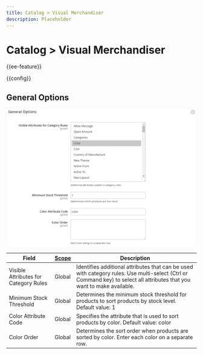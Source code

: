 ```yaml
---
title: Catalog > Visual Merchandiser
description: Placeholder
---
```

# Catalog > Visual Merchandiser

{{ee-feature}}

{{config}}

## General Options

![General Options](./assets/catalog-visual-merchandiser-general-options.png)<!-- zoom -->

<!-- General Options](https://docs.magento.com/user-guide/marketing/visual-merchandiser-configuration.html) -->

|Field|[Scope](../../getting-started/websites-stores-views.md#scope-settings)|Description|
|--- |--- |--- |
|Visible Attributes for Category Rules|Global|Identifies additional attributes that can be used with category rules. Use multi-select (Ctrl or Command key) to select all attributes that you want to make available.|
|Minimum Stock Threshold|Global|Determines the minimum stock threshold for products to sort products by stock level. Default value: 1|
|Color Attribute Code|Global|Specifies the attribute that is used to sort products by color. Default value: color|
|Color Order|Global|Determines the sort order when products are sorted by color. Enter each color on a separate row.|
